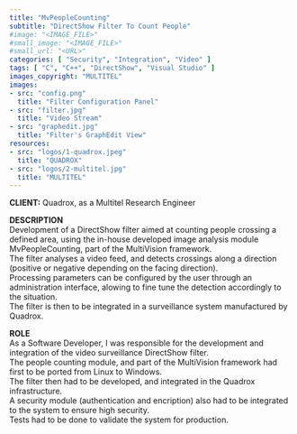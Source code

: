 ```yaml
---
title: "MvPeopleCounting"
subtitle: "DirectShow Filter To Count People"
#image: "<IMAGE_FILE>"
#small_image: "<IMAGE_FILE>"
#small_url: "<URL>"
categories: [ "Security", "Integration", "Video" ]
tags: [ "C", "C++", "DirectShow", "Visual Studio" ]
images_copyright: "MULTITEL"
images:
- src: "config.png"
  title: "Filter Configuration Panel"
- src: "filter.jpg"
  title: "Video Stream"
- src: "graphedit.jpg"
  title: "Filter's GraphEdit View"
resources:
- src: "logos/1-quadrox.jpeg"
  title: "QUADROX"
- src: "logos/2-multitel.jpg"
  title: "MULTITEL"
---
```


<b>CLIENT:</b> Quadrox, as a Multitel Research Engineer<br>

<b>DESCRIPTION</b><br>
Development of a DirectShow filter aimed at counting people crossing a defined area, using the in-house developed image analysis module MvPeopleCounting, part of the MultiVision framework.<br>
The filter analyses a video feed, and detects crossings along a direction (positive or negative depending on the facing direction).<br>
Processing parameters can be configured by the user through an administration interface, alowing to fine tune the detection accordingly to the situation.<br>
The filter is then to be integrated in a surveillance system manufactured by Quadrox.<br>

<b>ROLE</b><br>
As a Software Developer, I was responsible for the development and integration of the video surveillance DirectShow filter.<br>
The people counting module, and part of the MultiVision framework had first to be ported from Linux to Windows.<br>
The filter then had to be developed, and integrated in the Quadrox infrastructure.<br>
A security module (authentication and encription) also had to be integrated to the system to ensure high security.<br>
Tests had to be done to validate the system for production.<br>
